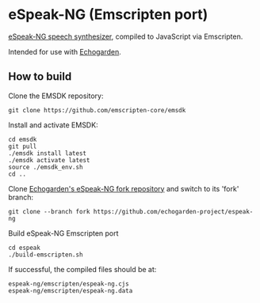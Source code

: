 # eSpeak-NG (Emscripten port)

[eSpeak-NG speech synthesizer](https://github.com/espeak-ng/espeak-ng), compiled to JavaScript via Emscripten.

Intended for use with [Echogarden](https://github.com/echogarden-project/echogarden).

## How to build

Clone the EMSDK repository:
```
git clone https://github.com/emscripten-core/emsdk
```

Install and activate EMSDK:
```
cd emsdk
git pull
./emsdk install latest
./emsdk activate latest
source ./emsdk_env.sh
cd ..
```

Clone [Echogarden's eSpeak-NG fork repository](https://github.com/echogarden-project/espeak-ng) and switch to its 'fork' branch:
```
git clone --branch fork https://github.com/echogarden-project/espeak-ng
```

Build eSpeak-NG Emscripten port
```
cd espeak
./build-emscripten.sh
```

If successful, the compiled files should be at:
```
espeak-ng/emscripten/espeak-ng.cjs
espeak-ng/emscripten/espeak-ng.data
```
